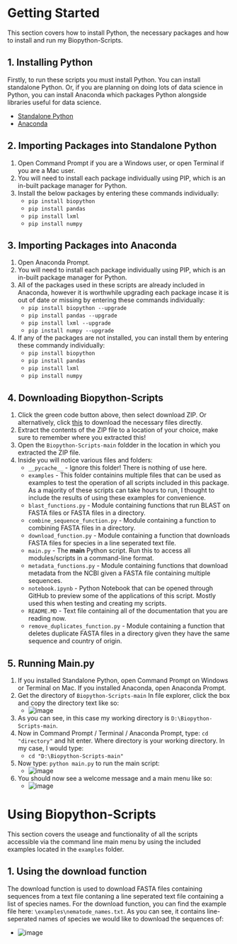 # Getting Started

This section covers how to install Python, the necessary packages and how to install and run my Biopython-Scripts.

## 1. Installing Python

Firstly, to run these scripts you must install Python. You can install standalone Python. Or, if you are planning on doing lots of data science in Python, you can install Anaconda which packages Python alongside libraries useful for data science.
- [Standalone Python](https://www.python.org/downloads/)
- [Anaconda](https://www.anaconda.com/)

## 2. Importing Packages into Standalone Python

1. Open Command Prompt if you are a Windows user, or open Terminal if you are a Mac user.
2. You will need to install each package individually using PIP, which is an in-built package manager for Python.
3. Install the below packages by entering these commands individually:
   - `pip install biopython`
   - `pip install pandas`
   - `pip install lxml`
   - `pip install numpy`

## 3. Importing Packages into Anaconda

1. Open Anaconda Prompt.
2. You will need to install each package individually using PIP, which is an in-built package manager for Python.
3. All of the packages used in these scripts are already included in Anaconda, however it is worthwhile upgrading each package incase it is out of date or missing by entering these commands individually:
   - `pip install biopython --upgrade`
   - `pip install pandas --upgrade`
   - `pip install lxml --upgrade`
   - `pip install numpy --upgrade`
4. If any of the packages are not installed, you can install them by entering these commandy individually:
   - `pip install biopython`
   - `pip install pandas`
   - `pip install lxml`
   - `pip install numpy`

## 4. Downloading Biopython-Scripts

1. Click the green code button above, then select download ZIP. Or alternatively, click [this](https://github.com/ethanp33/Biopython-Scripts/archive/refs/heads/main.zip) to download the necessary files directly.
2. Extract the contents of the ZIP file to a location of your choice, make sure to remember where you extracted this!
3. Open the `Biopython-Scripts-main` foldder in the location in which you extracted the ZIP file.
4. Inside you will notice various files and folders:
   - `__pycache__` - Ignore this folder! There is nothing of use here.
   - `examples` - This folder containins multiple files that can be used as examples to test the operation of all scripts included in this package. As a majority of these scripts can take hours to run, I thought to include the results of using these examples for convenience.
   - `blast_functions.py` - Module containing functions that run BLAST on FASTA files or FASTA files in a directory.
   - `combine_sequence_function.py` - Module containing a function to combining FASTA files in a directory.
   - `download_function.py` - Module containing a function that downloads FASTA files for species in a line seperated text file.
   - `main.py` - The **main** Python script. Run this to access all modules/scripts in a command-line format.
   - `metadata_functions.py` - Module containing functions that download metadata from the NCBI given a FASTA file containing multiple sequences.
   - `notebook.ipynb` - Python Notebook that can be opened through GitHub to preview some of the applications of this script. Mostly used this when testing and creating my scripts.
   - `README.MD` - Text file containing all of the documentation that you are reading now.
   - `remove_duplicates_function.py` - Module containing a function that deletes duplicate FASTA files in a directory given they have the same sequence and country of origin.

## 5. Running Main.py
1. If you installed Standalone Python, open Command Prompt on Windows or Terminal on Mac. If you installed Anaconda, open Anaconda Prompt.
2. Get the directory of `Biopython-Scripts-main` In file explorer, click the box and copy the directory text like so: 
   - ![image](https://user-images.githubusercontent.com/62312637/200745802-85d73f6d-bc8f-4dc2-b74c-6f8edff6bcca.png)
3. As you can see, in this case my working directory is `D:\Biopython-Scripts-main`.
4. Now in Command Prompt / Terminal / Anaconda Prompt, type: `cd "directory"` and hit enter. Where directory is your working  directory. In my case, I would type:
   - `cd "D:\Biopython-Scripts-main"`
5. Now type: `python main.py` to run the main script:
   - ![image](https://user-images.githubusercontent.com/62312637/200746815-6b1f9b64-e4dd-47a1-add5-a765f7e15e09.png)
6. You should now see a welcome message and a main menu like so:
   - ![image](https://user-images.githubusercontent.com/62312637/200746939-c5040aec-b1e6-446f-88b6-7e8f9a48d6eb.png)

# Using Biopython-Scripts
This section covers the useage and functionality of all the scripts accessible via the command line main menu by using the included examples located in the `examples` folder.

## 1. Using the download function
The download function is used to download FASTA files containing sequences from a text file contaning a line seperated text file containing a list of species names. For the download function, you can find the example file here: `\examples\nematode_names.txt`. As you can see, it contains line-seperated names of species we would like to download the sequences of:
- ![image](https://user-images.githubusercontent.com/62312637/200751704-a4629d0f-a566-4ba6-bcfa-39969e193079.png)
